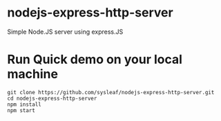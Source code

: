 # nodejs-express-http-server
Simple Node.JS server using express.JS

# Run Quick demo on your local machine
```
git clone https://github.com/sysleaf/nodejs-express-http-server.git
cd nodejs-express-http-server
npm install
npm start
```